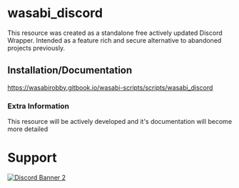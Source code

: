 # wasabi_discord

This resource was created as a standalone free actively updated Discord Wrapper. Intended as a feature rich and secure alternative to abandoned projects previously.

## Installation/Documentation

https://wasabirobby.gitbook.io/wasabi-scripts/scripts/wasabi_discord

### Extra Information
This resource will be actively developed and it's documentation will become more detailed

# Support
<a href='https://discord.gg/79zjvy4JMs'>![Discord Banner 2](https://discordapp.com/api/guilds/1025493337031049358/widget.png?style=banner2)</a>
